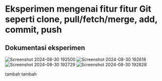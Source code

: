 # Eksperimen mengenai fitur fitur Git seperti clone, pull/fetch/merge, add, commit, push
## Dokumentasi eksperimen

![Screenshot 2024-08-30 192500](https://github.com/user-attachments/assets/1e3e7a0f-aab1-40a4-830c-5eaef784d909)
![Screenshot 2024-08-30 192618](https://github.com/user-attachments/assets/8490efa6-596b-46e9-8a93-047f9789ffa1)
![Screenshot 2024-08-30 192729](https://github.com/user-attachments/assets/054f8804-5645-4d66-9a75-54b43e688ab7)
![Screenshot 2024-08-30 192828](https://github.com/user-attachments/assets/84c819af-15b7-4d34-ae5d-bf812af12e29)

tambah tambah